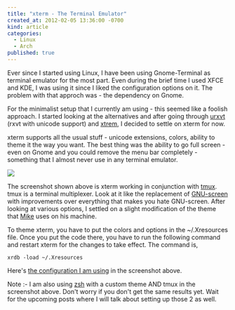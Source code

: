 ```yaml
---
title: "xterm - The Terminal Emulator"
created_at: 2012-02-05 13:36:00 -0700
kind: article
categories:
  - Linux
  - Arch
published: true
---
```


Ever since I started using Linux, I have been using Gnome-Terminal as terminal emulator for the most part. Even during the brief time I used XFCE and KDE, I was using it since I liked the configuration options on it. The problem with that approch was - the dependency on Gnome.

For the minimalist setup that I currently am using - this seemed like a foolish approach. I started looking at the alternatives and after going through [urxvt][1] (rxvt with unicode support) and [xtrem][2], I decided to settle on xterm for now.

xterm supports all the usual stuff - unicode extensions, colors, ability to theme it the way you want. The best thing was the ability to go full screen - even on Gnome and you could remove the menu bar completely - something that I almost never use in any terminal emulator.

[![](/images/posts/2012-02-05-xterm-thumbnail.png)](/images/posts/2012-02-05-xterm.png)

The screenshot shown above is xterm working in conjunction with [tmux][3]. tmux is a terminal multiplexer. Look at it like the replacement of [GNU-screen][4] with improvements over everything that makes you hate GNU-screen. After looking at various options, I settled on a slight modification of the theme that [Mike][5] uses on his machine.

<!-- more -->

To theme xterm, you have to put the colors and options in the ~/.Xresources file. Once you put the code there, you have to run the following command and restart xterm for the changes to take effect. The command is,

    xrdb -load ~/.Xresources

Here's [the configuration I am using][7] in the screenshot above.

Note :- I am also using [zsh][6] with a custom theme AND tmux in the screenshot above. Don't worry if you don't get the same results yet. Wait for the upcoming posts where I will talk about setting up those 2 as well.

[1]: http://rxvt.sourceforge.net/
[2]: http://invisible-island.net/xterm/
[3]: http://tmux.sourceforge.net/
[4]: http://www.gnu.org/software/screen/
[5]: https://github.com/mikecrittenden/dotfiles/blob/master/xorg/.Xresources
[6]: http://www.zsh.org/
[7]: https://gist.github.com/1748132

